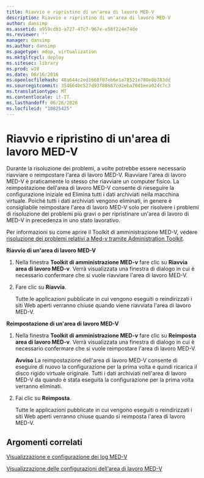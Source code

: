 ```yaml
---
title: Riavvio e ripristino di un'area di lavoro MED-V
description: Riavvio e ripristino di un'area di lavoro MED-V
author: dansimp
ms.assetid: a959cdb3-a727-47c7-967e-e58f224e74de
ms.reviewer: ''
manager: dansimp
ms.author: dansimp
ms.pagetype: mdop, virtualization
ms.mktglfcycl: deploy
ms.sitesec: library
ms.prod: w10
ms.date: 06/16/2016
ms.openlocfilehash: 48a644c2ed1668f87eb6e1a78521e780e8b783dd
ms.sourcegitcommit: 354664bc527d93f80687cd2eba70d1eea024c7c3
ms.translationtype: MT
ms.contentlocale: it-IT
ms.lasthandoff: 06/26/2020
ms.locfileid: "10825425"
---
```

# Riavvio e ripristino di un'area di lavoro MED-V


Durante la risoluzione dei problemi, a volte potrebbe essere necessario riavviare o reimpostare l'area di lavoro MED-V. Riavviare l'area di lavoro MED-V è praticamente lo stesso che riavviare un computer fisico. La reimpostazione dell'area di lavoro MED-V consente di rieseguire la configurazione iniziale ed Elimina tutti i dati archiviati nella macchina virtuale. Poiché tutti i dati archiviati vengono eliminati, in genere è consigliabile reimpostare l'area di lavoro MED-V solo per risolvere i problemi di risoluzione dei problemi più gravi o per ripristinare un'area di lavoro di MED-V in precedenza in uno stato lavorativo.

Per informazioni su come aprire il Toolkit di amministrazione MED-V, vedere [risoluzione dei problemi relativi a Med-v tramite Administration Toolkit](troubleshooting-med-v-by-using-the-administration-toolkit.md).

**Riavvio di un'area di lavoro MED-V**

1.  Nella finestra **Toolkit di amministrazione MED-v** fare clic su **Riavvia area di lavoro MED-v**. Verrà visualizzata una finestra di dialogo in cui è necessario confermare che si vuole riavviare l'area di lavoro MED-V.

2.  Fare clic su **Riavvia**.

    Tutte le applicazioni pubblicate in cui vengono eseguiti o reindirizzati i siti Web aperti verranno chiuse quando viene riavviata l'area di lavoro MED-V.

**Reimpostazione di un'area di lavoro MED-V**

1.  Nella finestra **Toolkit di amministrazione MED-v** fare clic su **Reimposta area di lavoro MED-v**. Verrà visualizzata una finestra di dialogo in cui è necessario confermare che si vuole reimpostare l'area di lavoro MED-V.

    **Avviso**  La reimpostazione dell'area di lavoro MED-V consente di eseguire di nuovo la configurazione per la prima volta e quindi ricarica il disco rigido virtuale originale. Tutti i dati archiviati nell'area di lavoro MED-V da quando è stata eseguita la configurazione per la prima volta verranno eliminati.

     

2.  Fai clic su **Reimposta**.

    Tutte le applicazioni pubblicate in cui vengono eseguiti o reindirizzati i siti Web aperti verranno chiuse quando si reimposta l'area di lavoro MED-V.

## Argomenti correlati


[Visualizzazione e configurazione dei log MED-V](viewing-and-configuring-med-v-logs.md)

[Visualizzazione delle configurazioni dell'area di lavoro MED-V](viewing-med-v-workspace-configurations.md)

 

 





